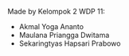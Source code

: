 Made by Kelompok 2 WDP 11:

- Akmal Yoga Ananto
- Maulana Priangga Dwitama
- Sekaringtyas Hapsari Prabowo
